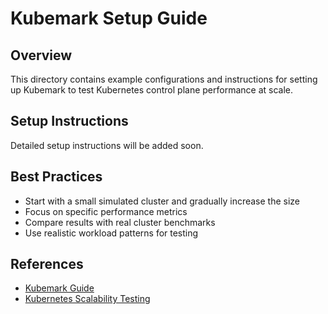 # Kubemark Setup Guide

## Overview

This directory contains example configurations and instructions for setting up Kubemark to test Kubernetes control plane performance at scale.

## Setup Instructions

Detailed setup instructions will be added soon.

## Best Practices

- Start with a small simulated cluster and gradually increase the size
- Focus on specific performance metrics
- Compare results with real cluster benchmarks
- Use realistic workload patterns for testing

## References

- [Kubemark Guide](https://github.com/kubernetes/community/blob/master/contributors/devel/sig-scalability/kubemark-guide.md)
- [Kubernetes Scalability Testing](https://github.com/kubernetes/community/blob/master/sig-scalability/README.md)